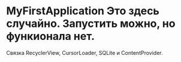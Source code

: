 # MyFirstApplication Это здесь случайно. Запустить можно, но функионала нет.
Связка RecyclerView, CursorLoader, SQLite и ContentProvider.
